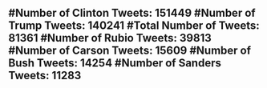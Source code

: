 #Number of Clinton Tweets: 151449
#Number of Trump Tweets: 140241
#Total Number of Tweets: 81361 
#Number of Rubio Tweets: 39813
#Number of Carson Tweets: 15609
#Number of Bush Tweets: 14254
#Number of Sanders Tweets: 11283
---
